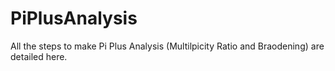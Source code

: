 # PiPlusAnalysis

All the steps to make Pi Plus Analysis (Multilpicity Ratio and Braodening) are detailed here.
